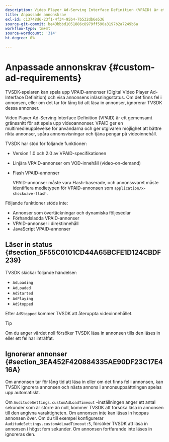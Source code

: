 ```yaml
---
description: Video Player Ad-Serving Interface Definition (VPAID) är ett gemensamt gränssnitt för att spela upp videoannonser. VPAID ger en multimedieupplevelse för användarna och ger utgivaren möjlighet att bättre rikta annonser, spåra annonsvisningar och tjäna pengar på videoinnehåll.
title: Anpassade annonskrav
exl-id: c13748d6-23f1-4f34-95b4-7b532db6e536
source-git-commit: be43bbbd1051886c8979ff590a3197b2a7249b6a
workflow-type: tm+mt
source-wordcount: '314'
ht-degree: 0%

---
```


# Anpassade annonskrav {#custom-ad-requirements}

TVSDK-spelaren kan spela upp VPAID-annonser (Digital Video Player Ad-Interface Definition) och visa annonsens inläsningsstatus. Om det finns fel i annonsen, eller om det tar för lång tid att läsa in annonser, ignorerar TVSDK dessa annonser.

Video Player Ad-Serving Interface Definition (VPAID) är ett gemensamt gränssnitt för att spela upp videoannonser. VPAID ger en multimedieupplevelse för användarna och ger utgivaren möjlighet att bättre rikta annonser, spåra annonsvisningar och tjäna pengar på videoinnehåll.

<!--<a id="section_9A358902CBC24999BA34206EE2029616"></a>-->

TVSDK har stöd för följande funktioner:

* Version 1.0 och 2.0 av VPAID-specifikationen
* Linjära VPAID-annonser om VOD-innehåll (video-on-demand)
* Flash VPAID-annonser

   VPAID-annonser måste vara Flash-baserade, och annonssvaret måste identifiera medietypen för VPAID-annonsen som `application/x-shockwave-flash`.

Följande funktioner stöds inte:

* Annonser som övertäckningar och dynamiska följesedlar
* Förhandsladda VPAID-annonser
* VPAID-annonser i direktinnehåll
* JavaScript VPAID-annonser

## Läser in status {#section_5F55C0101CD44A65BCFE1D124CBDF239}

TVSDK skickar följande händelser:

* `AdLoading`
* `AdLoaded`
* `AdStarted`
* `AdPlaying`
* `AdStopped`

Efter `AdStopped` kommer TVSDK att återuppta videoinnehållet.

>[!TIP]
>
>Om du anger värdet noll försöker TVSDK läsa in annonsen tills den läses in eller ett fel har inträffat.

## Ignorerar annonser {#section_3EA452F420884335AE90DF23C17E416A}

Om annonsen tar för lång tid att läsa in eller om det finns fel i annonsen, kan TVSDK ignorera annonsen och nästa annons i annonsuppsättningen spelas upp automatiskt.

Om `AuditudeSettings.customAdLoadTimeout` -inställningen anger ett antal sekunder som är större än noll, kommer TVSDK att försöka läsa in annonsen till den angivna varaktigheten. Om annonsen inte kan läsas in hoppas annonsen över. Om du till exempel konfigurerar `AuditudeSettings.customAdLoadTimeout:5`, försöker TVSDK att läsa in annonsen i högst fem sekunder. Om annonsen fortfarande inte läses in ignoreras den.
